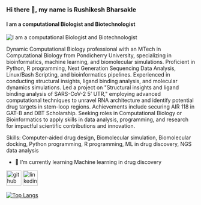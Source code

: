 ### Hi there 👋, my name is Rushikesh Bharsakle
#### I am a computational Biologist and Biotechnologist
![I am a computational Biologist and Biotechnologist](https://media.licdn.com/dms/image/D4D16AQE95n6a20n1vA/profile-displaybackgroundimage-shrink_350_1400/0/1719301354171?e=1726099200&v=beta&t=sRRwZL-82gn0N34SOliP9ReVauKKGuERlrKVU4LovBo)

Dynamic Computational Biology professional with an MTech in Computational Biology from Pondicherry University, specializing in bioinformatics, machine learning, and biomolecular simulations. Proficient in Python, R programming, Next Generation Sequencing Data Analysis, Linux/Bash Scripting, and bioinformatics pipelines. Experienced in conducting structural insights, ligand binding analysis, and molecular dynamics simulations. Led a project on "Structural insights and ligand binding analysis of SARS-CoV-2 5’ UTR," employing advanced computational techniques to unravel RNA architecture and identify potential drug targets in stem-loop regions. Achievements include securing AIR 118 in GAT-B and DBT Scholarship. Seeking roles in Computational Biology or Bioinformatics to apply skills in data analysis, programming, and research for impactful scientific contributions and innovation.

Skills: Computer-aided drug design, Biomolecular simulation, Biomolecular docking, Python programming, R programming, ML in drug discovery, NGS data analysis

- 🌱 I’m currently learning Machine learning in drug discovery  


[<img src='https://cdn.jsdelivr.net/npm/simple-icons@3.0.1/icons/github.svg' alt='github' height='40'>](https://github.com/RushikeshBharsakle)  [<img src='https://cdn.jsdelivr.net/npm/simple-icons@3.0.1/icons/linkedin.svg' alt='linkedin' height='40'>](https://www.linkedin.com/in/www.linkedin.com/in/rushikesh-bharsakle/)  

[![Top Langs](https://github-readme-stats.vercel.app/api/top-langs/?username=RushikeshBharsakle)](https://github.com/anuraghazra/github-readme-stats)

